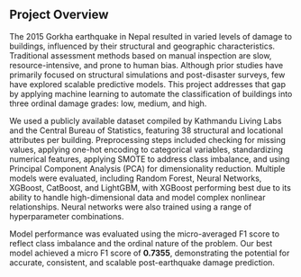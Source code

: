 ## Project Overview

The 2015 Gorkha earthquake in Nepal resulted in varied levels of damage to buildings, influenced by their structural and geographic characteristics. Traditional assessment methods based on manual inspection are slow, resource-intensive, and prone to human bias. Although prior studies have primarily focused on structural simulations and post-disaster surveys, few have explored scalable predictive models. This project addresses that gap by applying machine learning to automate the classification of buildings into three ordinal damage grades: low, medium, and high.

We used a publicly available dataset compiled by Kathmandu Living Labs and the Central Bureau of Statistics, featuring 38 structural and locational attributes per building. Preprocessing steps included checking for missing values, applying one-hot encoding to categorical variables, standardizing numerical features, applying SMOTE to address class imbalance, and using Principal Component Analysis (PCA) for dimensionality reduction. Multiple models were evaluated, including Random Forest, Neural Networks, XGBoost, CatBoost, and LightGBM, with XGBoost performing best due to its ability to handle high-dimensional data and model complex nonlinear relationships. Neural networks were also trained using a range of hyperparameter combinations.

Model performance was evaluated using the micro-averaged F1 score to reflect class imbalance and the ordinal nature of the problem. Our best model achieved a micro F1 score of **0.7355**, demonstrating the potential for accurate, consistent, and scalable post-earthquake damage prediction.
